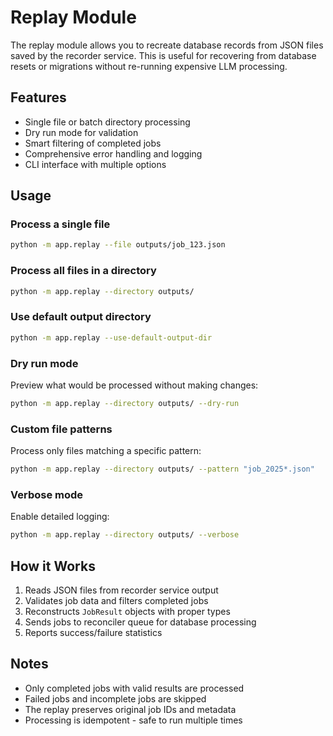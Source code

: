 # Replay Module

The replay module allows you to recreate database records from JSON files saved by the recorder service. This is useful for recovering from database resets or migrations without re-running expensive LLM processing.

## Features

- Single file or batch directory processing
- Dry run mode for validation
- Smart filtering of completed jobs
- Comprehensive error handling and logging
- CLI interface with multiple options

## Usage

### Process a single file

```bash
python -m app.replay --file outputs/job_123.json
```

### Process all files in a directory

```bash
python -m app.replay --directory outputs/
```

### Use default output directory

```bash
python -m app.replay --use-default-output-dir
```

### Dry run mode

Preview what would be processed without making changes:

```bash
python -m app.replay --directory outputs/ --dry-run
```

### Custom file patterns

Process only files matching a specific pattern:

```bash
python -m app.replay --directory outputs/ --pattern "job_2025*.json"
```

### Verbose mode

Enable detailed logging:

```bash
python -m app.replay --directory outputs/ --verbose
```

## How it Works

1. Reads JSON files from recorder service output
2. Validates job data and filters completed jobs
3. Reconstructs `JobResult` objects with proper types
4. Sends jobs to reconciler queue for database processing
5. Reports success/failure statistics

## Notes

- Only completed jobs with valid results are processed
- Failed jobs and incomplete jobs are skipped
- The replay preserves original job IDs and metadata
- Processing is idempotent - safe to run multiple times